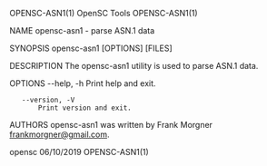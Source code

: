OPENSC-ASN1(1)                               OpenSC Tools                              OPENSC-ASN1(1)

NAME
       opensc-asn1 - parse ASN.1 data

SYNOPSIS
       opensc-asn1 [OPTIONS] [FILES]

DESCRIPTION
       The opensc-asn1 utility is used to parse ASN.1 data.

OPTIONS
       --help, -h
           Print help and exit.

       --version, -V
           Print version and exit.

AUTHORS
       opensc-asn1 was written by Frank Morgner <frankmorgner@gmail.com>.

opensc                                        06/10/2019                               OPENSC-ASN1(1)
